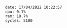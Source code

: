 

                date: 17/04/2022 10:22:57
                cpu: 0.1%
                ram: 18.7%
                cycles: 5100

                         